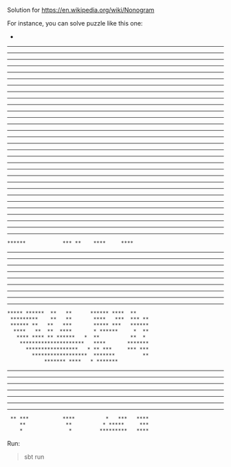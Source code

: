 Solution for https://en.wikipedia.org/wiki/Nonogram

For instance, you can solve puzzle like this one:

  *
  ***
 ******
 ********
 **********
************                                   *
*************                                  **
******  ******                                ***
*****    ******                             *****
*****    ** ****                          *******
*****    **  ****                        ***** ***
******  ****  ****                      *****   **
************   ****                    ******   **
*************   ****                  ******** ***
 *****  *****    ****                ***** *******
  ***    *****    ****              *****  *******
   ***  ** ***     ***             ****    ** ****
  ********  ***     ***           ****    **   ***
 **********  ***    ***          ****     *** ****
 ****  **********    ***         ***     *********
****    **  ******    **        ***      *********
*****  ***    ******** **      **** **  **********
***********     ***   ***      *****  ***********
************     * ***  **    ****  ** **********
***** *******    * * *** **   *** **** *  ******
****   ***  **    *  **** ****** **** *  *******
***** ****   ***   ******* ***** *****  *******
 **********   ****    ***** *   ***    **  ****
 ***** *************   ***** * * *   ***  ****
  ***   **************  ***  * * * ***********
   *** **         ****** **      *******  ***
    ******            *** **    ****     ****
**   ********            **   ****     *****
***   ********************     *************
****   ******************* **   **  ********
 ***   *** *******     **   **   **  *******
  **  ***   ****     ** *    *  * **  *****
 **  ***** ***      *** * ** *  ** *   ****
*** *********     ****  ** **  * * ********
*** ***** ***********   **  * *** *********
**  ****   ******* **   **  *  ** ********
    ***** ******  **   **      ****** ****  **
     *********    **   **       ****   ***  *** **
     ****** **   **   ***       ***** ***   ******
      ****   **  **  ****       * ******     *  **
       **** **** ** ******   *  **          **  *
        *********************   ****       *******
          *****************   * ** ***     *** ***
            ******************  *******         **
                ******* ****   * *******
 **         *******    ********  ****         ***
 *** **   *******    *** ****   **           *****
 ******  ******     *** ******** *   ****    * ***
  *  **  *****    ***  *******  *   **** ** * ****
 **  *   **** *****   ** **** **    ***** * * ****
******* *********     *  ***        ****** ******
*** *** ******        *****          ***********
     ** ***           ****          *   ***   ****
        **             **          * *****     ***
        *               *         *********   ****

Run:

> sbt run

